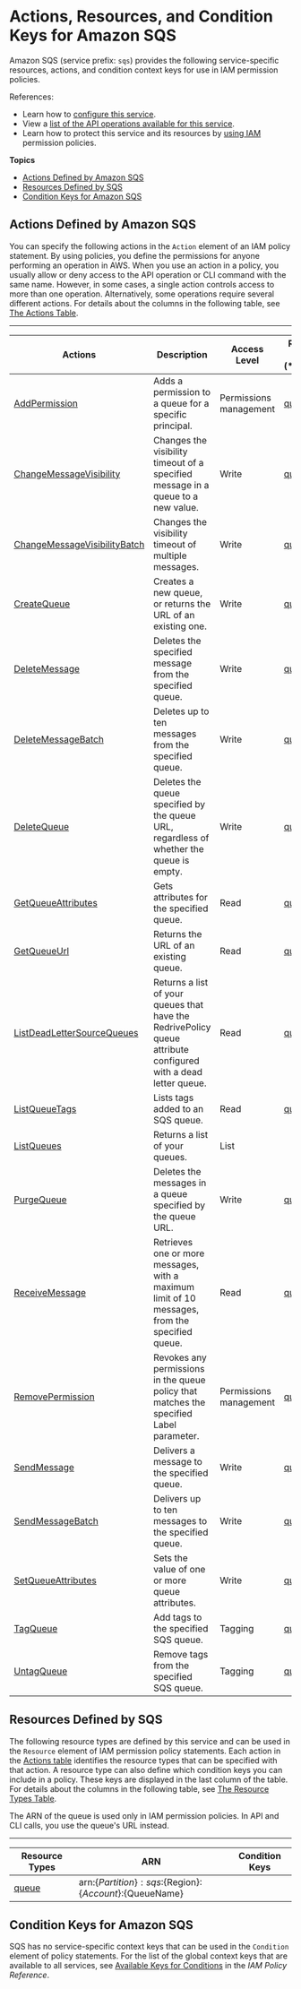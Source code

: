 # Actions, Resources, and Condition Keys for Amazon SQS<a name="list_amazonsqs"></a>

Amazon SQS \(service prefix: `sqs`\) provides the following service\-specific resources, actions, and condition context keys for use in IAM permission policies\.

References:
+ Learn how to [configure this service](http://docs.aws.amazon.com/AWSSimpleQueueService/latest/SQSDeveloperGuide/)\.
+ View a [list of the API operations available for this service](http://docs.aws.amazon.com/AWSSimpleQueueService/latest/APIReference/)\.
+ Learn how to protect this service and its resources by [using IAM](http://docs.aws.amazon.com/AWSSimpleQueueService/latest/SQSDeveloperGuide/sqs-authentication-and-access-control.html) permission policies\.

**Topics**
+ [Actions Defined by Amazon SQS](#amazonsqs-actions-as-permissions)
+ [Resources Defined by SQS](#amazonsqs-resources-for-iam-policies)
+ [Condition Keys for Amazon SQS](#amazonsqs-policy-keys)

## Actions Defined by Amazon SQS<a name="amazonsqs-actions-as-permissions"></a>

You can specify the following actions in the `Action` element of an IAM policy statement\. By using policies, you define the permissions for anyone performing an operation in AWS\. When you use an action in a policy, you usually allow or deny access to the API operation or CLI command with the same name\. However, in some cases, a single action controls access to more than one operation\. Alternatively, some operations require several different actions\. For details about the columns in the following table, see [The Actions Table](reference_policies_actions-resources-contextkeys.md#actions_table)\.


****  

| Actions | Description | Access Level | Resource Types \(\*required\) | Condition Keys | Dependent Actions | 
| --- | --- | --- | --- | --- | --- | 
| [AddPermission](http://docs.aws.amazon.com/AWSSimpleQueueService/latest/APIReference/API_AddPermission.html) | Adds a permission to a queue for a specific principal\. | Permissions management | [queue\*](#amazonsqs-queue)  |  |  | 
| [ChangeMessageVisibility](http://docs.aws.amazon.com/AWSSimpleQueueService/latest/APIReference/API_ChangeMessageVisibility.html) | Changes the visibility timeout of a specified message in a queue to a new value\. | Write | [queue\*](#amazonsqs-queue)  |  |  | 
| [ChangeMessageVisibilityBatch](http://docs.aws.amazon.com/AWSSimpleQueueService/latest/APIReference/API_ChangeMessageVisibilityBatch.html) | Changes the visibility timeout of multiple messages\. | Write | [queue\*](#amazonsqs-queue)  |  |  | 
| [CreateQueue](http://docs.aws.amazon.com/AWSSimpleQueueService/latest/APIReference/API_CreateQueue.html) | Creates a new queue, or returns the URL of an existing one\. | Write | [queue\*](#amazonsqs-queue)  |  |  | 
| [DeleteMessage](http://docs.aws.amazon.com/AWSSimpleQueueService/latest/APIReference/API_DeleteMessage.html) | Deletes the specified message from the specified queue\. | Write | [queue\*](#amazonsqs-queue)  |  |  | 
| [DeleteMessageBatch](http://docs.aws.amazon.com/AWSSimpleQueueService/latest/APIReference/API_DeleteMessageBatch.html) | Deletes up to ten messages from the specified queue\. | Write | [queue\*](#amazonsqs-queue)  |  |  | 
| [DeleteQueue](http://docs.aws.amazon.com/AWSSimpleQueueService/latest/APIReference/API_DeleteQueue.html) | Deletes the queue specified by the queue URL, regardless of whether the queue is empty\. | Write | [queue\*](#amazonsqs-queue)  |  |  | 
| [GetQueueAttributes](http://docs.aws.amazon.com/AWSSimpleQueueService/latest/APIReference/API_GetQueueAttributes.html) | Gets attributes for the specified queue\. | Read | [queue\*](#amazonsqs-queue)  |  |  | 
| [GetQueueUrl](http://docs.aws.amazon.com/AWSSimpleQueueService/latest/APIReference/API_GetQueueUrl.html) | Returns the URL of an existing queue\. | Read | [queue\*](#amazonsqs-queue)  |  |  | 
| [ListDeadLetterSourceQueues](http://docs.aws.amazon.com/AWSSimpleQueueService/latest/APIReference/API_ListDeadLetterSourceQueues.html) | Returns a list of your queues that have the RedrivePolicy queue attribute configured with a dead letter queue\. | Read | [queue\*](#amazonsqs-queue)  |  |  | 
| [ListQueueTags](http://docs.aws.amazon.com/AWSSimpleQueueService/latest/APIReference/API_ListQueueTags.html) | Lists tags added to an SQS queue\. | Read | [queue\*](#amazonsqs-queue)  |  |  | 
| [ListQueues](http://docs.aws.amazon.com/AWSSimpleQueueService/latest/APIReference/API_ListQueues.html) | Returns a list of your queues\. | List |  |  |  | 
| [PurgeQueue](http://docs.aws.amazon.com/AWSSimpleQueueService/latest/APIReference/API_PurgeQueue.html) | Deletes the messages in a queue specified by the queue URL\. | Write | [queue\*](#amazonsqs-queue)  |  |  | 
| [ReceiveMessage](http://docs.aws.amazon.com/AWSSimpleQueueService/latest/APIReference/API_ReceiveMessage.html) | Retrieves one or more messages, with a maximum limit of 10 messages, from the specified queue\. | Read | [queue\*](#amazonsqs-queue)  |  |  | 
| [RemovePermission](http://docs.aws.amazon.com/AWSSimpleQueueService/latest/APIReference/API_RemovePermission.html) | Revokes any permissions in the queue policy that matches the specified Label parameter\. | Permissions management | [queue\*](#amazonsqs-queue)  |  |  | 
| [SendMessage](http://docs.aws.amazon.com/AWSSimpleQueueService/latest/APIReference/API_SendMessage.html) | Delivers a message to the specified queue\. | Write | [queue\*](#amazonsqs-queue)  |  |  | 
| [SendMessageBatch](http://docs.aws.amazon.com/AWSSimpleQueueService/latest/APIReference/API_SendMessageBatch.html) | Delivers up to ten messages to the specified queue\. | Write | [queue\*](#amazonsqs-queue)  |  |  | 
| [SetQueueAttributes](http://docs.aws.amazon.com/AWSSimpleQueueService/latest/APIReference/API_SetQueueAttributes.html) | Sets the value of one or more queue attributes\. | Write | [queue\*](#amazonsqs-queue)  |  |  | 
| [TagQueue](http://docs.aws.amazon.com/AWSSimpleQueueService/latest/APIReference/API_TagQueue.html) | Add tags to the specified SQS queue\. | Tagging | [queue\*](#amazonsqs-queue)  |  |  | 
| [UntagQueue](http://docs.aws.amazon.com/AWSSimpleQueueService/latest/APIReference/API_UntagQueue.html) | Remove tags from the specified SQS queue\. | Tagging | [queue\*](#amazonsqs-queue)  |  |  | 

## Resources Defined by SQS<a name="amazonsqs-resources-for-iam-policies"></a>

The following resource types are defined by this service and can be used in the `Resource` element of IAM permission policy statements\. Each action in the [Actions table](#amazonsqs-actions-as-permissions) identifies the resource types that can be specified with that action\. A resource type can also define which condition keys you can include in a policy\. These keys are displayed in the last column of the table\. For details about the columns in the following table, see [The Resource Types Table](reference_policies_actions-resources-contextkeys.md#resources_table)\.

The ARN of the queue is used only in IAM permission policies\. In API and CLI calls, you use the queue's URL instead\.


****  

| Resource Types | ARN | Condition Keys | 
| --- | --- | --- | 
| [queue](http://docs.aws.amazon.com/AWSSimpleQueueService/latest/SQSDeveloperGuide/sqs-how-it-works.html) | arn:$\{Partition\}:sqs:$\{Region\}:$\{Account\}:$\{QueueName\} |  | 

## Condition Keys for Amazon SQS<a name="amazonsqs-policy-keys"></a>

SQS has no service\-specific context keys that can be used in the `Condition` element of policy statements\. For the list of the global context keys that are available to all services, see [Available Keys for Conditions](http://docs.aws.amazon.com/IAM/latest/UserGuide/reference_policies_condition-keys.html#AvailableKeys) in the *IAM Policy Reference*\.